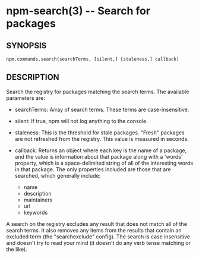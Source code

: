 npm-search(3) -- Search for packages
====================================


































<extoc></extoc>

## SYNOPSIS

    npm.commands.search(searchTerms, [silent,] [staleness,] callback)

## DESCRIPTION

Search the registry for packages matching the search terms. The available parameters are:

* searchTerms:
  Array of search terms. These terms are case-insensitive.
* silent:
  If true, npm will not log anything to the console.
* staleness:
  This is the threshold for stale packages. "Fresh" packages are not refreshed
  from the registry. This value is measured in seconds.
* callback:
  Returns an object where each key is the name of a package, and the value
  is information about that package along with a 'words' property, which is
  a space-delimited string of all of the interesting words in that package.
  The only properties included are those that are searched, which generally include:

    * name
    * description
    * maintainers
    * url
    * keywords

A search on the registry excludes any result that does not match all of the
search terms. It also removes any items from the results that contain an
excluded term (the "searchexclude" config). The search is case insensitive
and doesn't try to read your mind (it doesn't do any verb tense matching or the
like).
